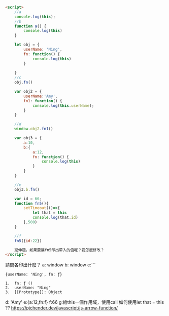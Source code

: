 
```html
<script>
	//a
	console.log(this);
	//b
	function a() {
		console.log(this)
	}

	let obj = {
		userName: 'Ning',
		fn: function() {
			console.log(this)
		}
	
	}
	//c
	obj.fn()

	var obj2 = {
		userName:'Amy',
		fn1: function() {
			console.log(this.userName);
		}
	}

	//d
	window.obj2.fn1()

	var obj3 = {
		a:10,
		b:{
			a:12,
			fn: function() {
				console.log(this)
			}
		}
	}

	//e
	obj3.b.fn()

	var id = 66;
	function fn5(){
		setTimeout(()=>{
			let that = this
			console.log(that.id)
		},500)
	}

	//f
	fn5({id:22})

	延伸題，如果要讓fn5印出帶入的值呢？要怎麼修改？
</script>
```
請問各印出什麼？
a: window
b: window
c:```
```
{userName: 'Ning', fn: ƒ}

1.  fn: ƒ ()
2.  userName: "Ning"
3.  [[Prototype]]: Object
```
d: 'Amy'
e:{a:12,fn:f}
f:66
g:給this一個作用域，使用call
如何使用let that = this ??
https://pjchender.dev/javascript/js-arrow-function/